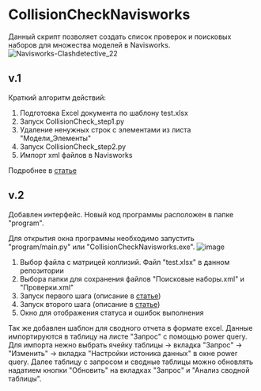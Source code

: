 # CollisionCheckNavisworks
Данный скрипт позволяет создать список проверок и поисковых наборов для множества моделей в Navisworks.
![Navisworks-Clashdetective_22](https://github.com/user-attachments/assets/2983205e-1319-42e1-b4b1-025a731d7fd1)

## v.1
Краткий алгоритм действий:
1. Подготовка Excel документа по шаблону test.xlsx
2. Запуск CollisionCheck_step1.py
3. Удаление ненужных строк с элементами из листа "Модели_Элементы"
4. Запуск CollisionCheck_step2.py
5. Импорт xml файлов в Navisworks

Подробнее в [статье](https://habr.com/p/834228/)

## v.2

Добавлен интерфейс. Новый код программы расположен в папке "program". 

Для открытия окна программы необходимо запустить "program/main.py" или "CollisionCheckNavisworks.exe". 
![image](https://github.com/user-attachments/assets/72aa7f64-495d-4f61-9718-55e6d2f8057f)
1. Выбор файла с матрицей коллизий. Файл "test.xlsx" в данном репозитории
2. Выбора папки для сохранения файлов "Поисковые наборы.xml" и "Проверки.xml"
3. Запуск первого шага (описание в [статье](https://habr.com/p/834228/))
4. Запуск второго шага (описание в [статье](https://habr.com/p/834228/))
5. Окно для отображения статуса и ошибок выполнения

Так же добавлен шаблон для сводного отчета в формате excel. Данные импортируются в таблицу на листе "Запрос" с помощью power query. Для импорта нежно выбрать ячейку таблицы -> вкладка "Запрос" -> "Изменить" -> вкладка "Настройки истоника данных" в окне power query. Далее таблицу с запросом и сводные таблицы можно обновлять надатием кнопки "Обновить" на вкладках "Запрос" и "Анализ сводной таблицы".
